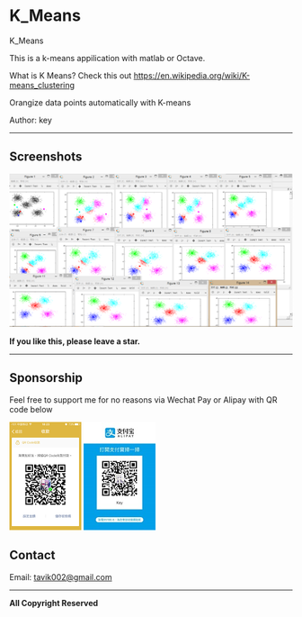 # K_Means

K_Means
 
This is a k-means appilication with matlab or Octave. 

What is K Means? 
Check this out 
https://en.wikipedia.org/wiki/K-means_clustering

Orangize data points automatically with K-means 


Author: key




-----

## Screenshots

![scr01](https://github.com/tavik000/K_Mean/raw/master/Screenshots/scr01.png)



**If you like this, please leave a star.**

-----

## Sponsorship
Feel free to support me for no reasons via Wechat Pay or Alipay with QR code below



![wechat pay](https://github.com/tavik000/K_Mean/raw/master/Screenshots/wechatpay.png)
![alipay](https://github.com/tavik000/K_Mean/raw/master/Screenshots/alipay.jpg)




## Contact



Email:  tavik002@gmail.com

-----

**All Copyright Reserved**
